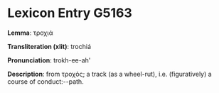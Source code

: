 # Lexicon Entry G5163

**Lemma**: τροχιά

**Transliteration (xlit)**: trochiá

**Pronunciation**: trokh-ee-ah'

**Description**:
from τροχός; a track (as a wheel-rut), i.e. (figuratively) a course of conduct:--path.
